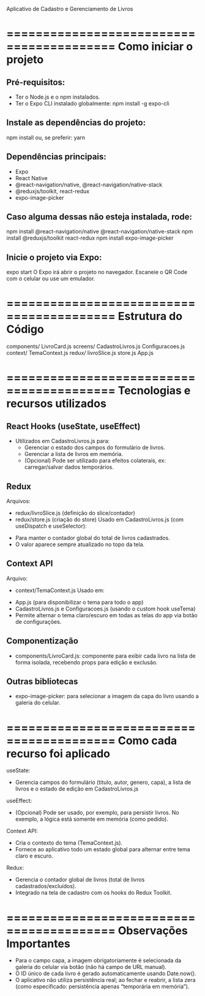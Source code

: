 Aplicativo de Cadastro e Gerenciamento de Livros

=========================================
Como iniciar o projeto
=========================================

Pré-requisitos:
---------------
- Ter o Node.js e o npm instalados.
- Ter o Expo CLI instalado globalmente:
  npm install -g expo-cli

Instale as dependências do projeto:
-----------------------------------
npm install
ou, se preferir:
yarn

Dependências principais:
-----------------------
- Expo
- React Native
- @react-navigation/native, @react-navigation/native-stack
- @reduxjs/toolkit, react-redux
- expo-image-picker

Caso alguma dessas não esteja instalada, rode:
----------------------------------------------
npm install @react-navigation/native @react-navigation/native-stack
npm install @reduxjs/toolkit react-redux
npm install expo-image-picker

Inicie o projeto via Expo:
--------------------------
expo start
O Expo irá abrir o projeto no navegador. Escaneie o QR Code com o celular ou use um emulador.

=========================================
Estrutura do Código
=========================================

components/
  LivroCard.js
screens/
  CadastroLivros.js
  Configuracoes.js
context/
  TemaContext.js
redux/
  livroSlice.js
  store.js
App.js

=========================================
Tecnologias e recursos utilizados
=========================================

React Hooks (useState, useEffect)
---------------------------------
- Utilizados em CadastroLivros.js para:
  * Gerenciar o estado dos campos do formulário de livros.
  * Gerenciar a lista de livros em memória.
  * (Opcional) Pode ser utilizado para efeitos colaterais, ex: carregar/salvar dados temporários.

Redux
-----
Arquivos:
  - redux/livroSlice.js (definição do slice/contador)
  - redux/store.js (criação do store)
Usado em CadastroLivros.js (com useDispatch e useSelector):
  * Para manter o contador global do total de livros cadastrados.
  * O valor aparece sempre atualizado no topo da tela.

Context API
-----------
Arquivo:
  - context/TemaContext.js
Usado em:
  * App.js (para disponibilizar o tema para todo o app)
  * CadastroLivros.js e Configuracoes.js (usando o custom hook useTema)
  * Permite alternar o tema claro/escuro em todas as telas do app via botão de configurações.

Componentização
---------------
- components/LivroCard.js: componente para exibir cada livro na lista de forma isolada, recebendo props para edição e exclusão.

Outras bibliotecas
------------------
- expo-image-picker: para selecionar a imagem da capa do livro usando a galeria do celular.

=========================================
Como cada recurso foi aplicado
=========================================

useState:
  - Gerencia campos do formulário (titulo, autor, genero, capa), a lista de livros e o estado de edição em CadastroLivros.js

useEffect:
  - (Opcional) Pode ser usado, por exemplo, para persistir livros. No exemplo, a lógica está somente em memória (como pedido).

Context API:
  - Cria o contexto do tema (TemaContext.js).
  - Fornece ao aplicativo todo um estado global para alternar entre tema claro e escuro.

Redux:
  - Gerencia o contador global de livros (total de livros cadastrados/excluídos).
  - Integrado na tela de cadastro com os hooks do Redux Toolkit.

=========================================
Observações Importantes
=========================================
- Para o campo capa, a imagem obrigatoriamente é selecionada da galeria do celular via botão (não há campo de URL manual).
- O ID único de cada livro é gerado automaticamente usando Date.now().
- O aplicativo não utiliza persistência real; ao fechar e reabrir, a lista zera (como especificado: persistência apenas “temporária em memória”).
